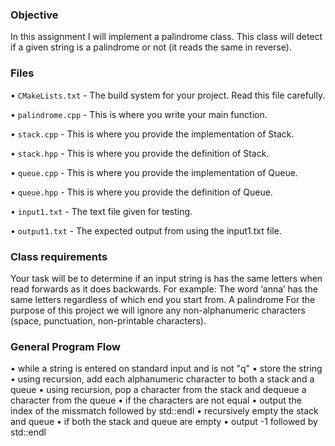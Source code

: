 ### Objective

In this assignment I will implement a palindrome class. This class will detect if a given string is a
palindrome or not (it reads the same in reverse).

### Files 

• `CMakeLists.txt` - The build system for your project. Read this file carefully.

• `palindrome.cpp` - This is where you write your main function.

• `stack.cpp` - This is where you provide the implementation of Stack.

• `stack.hpp` - This is where you provide the definition of Stack.

• `queue.cpp` - This is where you provide the implementation of Queue.

• `queue.hpp` - This is where you provide the definition of Queue.

• `input1.txt` - The text file given for testing.

• `output1.txt` - The expected output from using the input1.txt file.

### Class requirements

Your task will be to determine if an input string is has the same letters when read forwards as it does
backwards. For example: The word ‘anna’ has the same letters regardless of which end you start from. A
palindrome For the purpose of this project we will ignore any non-alphanumeric characters (space, punctuation,
non-printable characters).

### General Program Flow

• while a string is entered on standard input and is not "q"
• store the string
• using recursion, add each alphanumeric character to both a stack and a queue
• using recursion, pop a character from the stack and dequeue a character from the queue
• if the characters are not equal
• output the index of the missmatch followed by std::endl
• recursively empty the stack and queue
• if both the stack and queue are empty
• output -1 followed by std::endl
